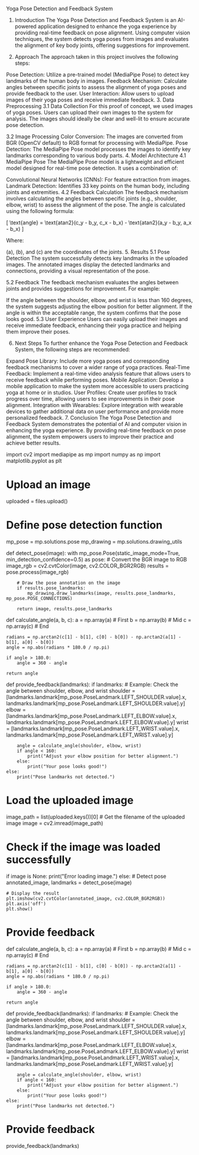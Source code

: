 Yoga Pose Detection and Feedback System
1. Introduction
The Yoga Pose Detection and Feedback System is an AI-powered application designed to enhance the yoga experience by providing real-time feedback on pose alignment. Using computer vision techniques, the system detects yoga poses from images and evaluates the alignment of key body joints, offering suggestions for improvement.

2. Approach
The approach taken in this project involves the following steps:

Pose Detection: Utilize a pre-trained model (MediaPipe Pose) to detect key landmarks of the human body in images.
Feedback Mechanism: Calculate angles between specific joints to assess the alignment of yoga poses and provide feedback to the user.
User Interaction: Allow users to upload images of their yoga poses and receive immediate feedback.
3. Data Preprocessing
3.1 Data Collection
For this proof of concept, we used images of yoga poses. Users can upload their own images to the system for analysis. The images should ideally be clear and well-lit to ensure accurate pose detection.

3.2 Image Processing
Color Conversion: The images are converted from BGR (OpenCV default) to RGB format for processing with MediaPipe.
Pose Detection: The MediaPipe Pose model processes the images to identify key landmarks corresponding to various body parts.
4. Model Architecture
4.1 MediaPipe Pose
The MediaPipe Pose model is a lightweight and efficient model designed for real-time pose detection. It uses a combination of:

Convolutional Neural Networks (CNNs): For feature extraction from images.
Landmark Detection: Identifies 33 key points on the human body, including joints and extremities.
4.2 Feedback Calculation
The feedback mechanism involves calculating the angles between specific joints (e.g., shoulder, elbow, wrist) to assess the alignment of the pose. The angle is calculated using the following formula:

[ \text{angle} = \text{atan2}(c_y - b_y, c_x - b_x) - \text{atan2}(a_y - b_y, a_x - b_x) ]

Where:

(a), (b), and (c) are the coordinates of the joints.
5. Results
5.1 Pose Detection
The system successfully detects key landmarks in the uploaded images. The annotated images display the detected landmarks and connections, providing a visual representation of the pose.

5.2 Feedback
The feedback mechanism evaluates the angles between joints and provides suggestions for improvement. For example:

If the angle between the shoulder, elbow, and wrist is less than 160 degrees, the system suggests adjusting the elbow position for better alignment.
If the angle is within the acceptable range, the system confirms that the pose looks good.
5.3 User Experience
Users can easily upload their images and receive immediate feedback, enhancing their yoga practice and helping them improve their poses.

6. Next Steps
To further enhance the Yoga Pose Detection and Feedback System, the following steps are recommended:

Expand Pose Library: Include more yoga poses and corresponding feedback mechanisms to cover a wider range of yoga practices.
Real-Time Feedback: Implement a real-time video analysis feature that allows users to receive feedback while performing poses.
Mobile Application: Develop a mobile application to make the system more accessible to users practicing yoga at home or in studios.
User Profiles: Create user profiles to track progress over time, allowing users to see improvements in their pose alignment.
Integration with Wearables: Explore integration with wearable devices to gather additional data on user performance and provide more personalized feedback.
7. Conclusion
The Yoga Pose Detection and Feedback System demonstrates the potential of AI and computer vision in enhancing the yoga experience. By providing real-time feedback on pose alignment, the system empowers users to improve their practice and achieve better results.

import cv2
import mediapipe as mp
import numpy as np
import matplotlib.pyplot as plt
# Upload an image
uploaded = files.upload()

# Define pose detection function
mp_pose = mp.solutions.pose
mp_drawing = mp.solutions.drawing_utils

def detect_pose(image):
    with mp_pose.Pose(static_image_mode=True, min_detection_confidence=0.5) as pose:
        # Convert the BGR image to RGB
        image_rgb = cv2.cvtColor(image, cv2.COLOR_BGR2RGB)
        results = pose.process(image_rgb)

        # Draw the pose annotation on the image
        if results.pose_landmarks:
            mp_drawing.draw_landmarks(image, results.pose_landmarks, mp_pose.POSE_CONNECTIONS)

        return image, results.pose_landmarks

def calculate_angle(a, b, c):
    a = np.array(a)  # First
    b = np.array(b)  # Mid
    c = np.array(c)  # End

    radians = np.arctan2(c[1] - b[1], c[0] - b[0]) - np.arctan2(a[1] - b[1], a[0] - b[0])
    angle = np.abs(radians * 180.0 / np.pi)

    if angle > 180.0:
        angle = 360 - angle

    return angle

def provide_feedback(landmarks):
    if landmarks:
        # Example: Check the angle between shoulder, elbow, and wrist
        shoulder = [landmarks.landmark[mp_pose.PoseLandmark.LEFT_SHOULDER.value].x,
                    landmarks.landmark[mp_pose.PoseLandmark.LEFT_SHOULDER.value].y]
        elbow = [landmarks.landmark[mp_pose.PoseLandmark.LEFT_ELBOW.value].x,
                 landmarks.landmark[mp_pose.PoseLandmark.LEFT_ELBOW.value].y]
        wrist = [landmarks.landmark[mp_pose.PoseLandmark.LEFT_WRIST.value].x,
                 landmarks.landmark[mp_pose.PoseLandmark.LEFT_WRIST.value].y]

        angle = calculate_angle(shoulder, elbow, wrist)
        if angle < 160:
            print("Adjust your elbow position for better alignment.")
        else:
            print("Your pose looks good!")
    else:
        print("Pose landmarks not detected.")

# Load the uploaded image
image_path = list(uploaded.keys())[0]  # Get the filename of the uploaded image
image = cv2.imread(image_path)

# Check if the image was loaded successfully
if image is None:
    print("Error loading image.")
else:
    # Detect pose
    annotated_image, landmarks = detect_pose(image)

    # Display the result
    plt.imshow(cv2.cvtColor(annotated_image, cv2.COLOR_BGR2RGB))
    plt.axis('off')
    plt.show()

# Provide feedback
def calculate_angle(a, b, c):
    a = np.array(a)  # First
    b = np.array(b)  # Mid
    c = np.array(c)  # End

    radians = np.arctan2(c[1] - b[1], c[0] - b[0]) - np.arctan2(a[1] - b[1], a[0] - b[0])
    angle = np.abs(radians * 180.0 / np.pi)

    if angle > 180.0:
        angle = 360 - angle

    return angle

def provide_feedback(landmarks):
    if landmarks:
        # Example: Check the angle between shoulder, elbow, and wrist
        shoulder = [landmarks.landmark[mp_pose.PoseLandmark.LEFT_SHOULDER.value].x,
                    landmarks.landmark[mp_pose.PoseLandmark.LEFT_SHOULDER.value].y]
        elbow = [landmarks.landmark[mp_pose.PoseLandmark.LEFT_ELBOW.value].x,
                 landmarks.landmark[mp_pose.PoseLandmark.LEFT_ELBOW.value].y]
        wrist = [landmarks.landmark[mp_pose.PoseLandmark.LEFT_WRIST.value].x,
                 landmarks.landmark[mp_pose.PoseLandmark.LEFT_WRIST.value].y]

        angle = calculate_angle(shoulder, elbow, wrist)
        if angle < 160:
            print("Adjust your elbow position for better alignment.")
        else:
            print("Your pose looks good!")
    else:
        print("Pose landmarks not detected.")

# Provide feedback
provide_feedback(landmarks)
    
